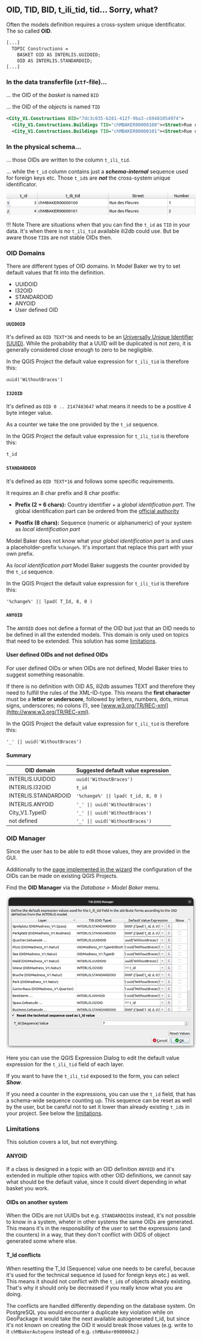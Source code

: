 ## OID, TID, BID, t_ili_tid, tid... Sorry, what?

Often the models definition requires a cross-system unique identificator. The so called **OID**.

```
[...]
  TOPIC Constructions =
    BASKET OID AS INTERLIS.UUIDOID;
    OID AS INTERLIS.STANDARDOID;
[...]
```

### In the data transferfile (`xtf`-file)...

... the OID of the *basket* is named `BID`

... the OID of the *objects* is named `TID`

```xml
<City_V1.Constructions BID="7dc3c035-b281-412f-9ba3-c69481054974">
  <City_V1.Constructions.Buildings TID="chMBAKER00000100"><Street>Rue des Fleures</Street><Number>1</Number></City_V1.Constructions.Buildings>
  <City_V1.Constructions.Buildings TID="chMBAKER00000101"><Street>Rue des Fleures</Street><Number>2</Number></City_V1.Constructions.Buildings>
```

### In the physical schema...

... those OIDs are written to the column `t_ili_tid`.

... while the `t_id` column contains just a ***schema-internal*** sequence used for foreign keys etc. Those `t_id`s are ***not*** the cross-system unique identificator.

![oid physical data](../assets/oid_physical_data.png)

!!! Note
    There are situations when that you can find the `t_id` as `TID` in your data. It's when there is no `t_ili_tid` available ili2db could use. But be aware those `TID`s are not stable OIDs then.

### OID Domains

There are different types of OID domains. In Model Baker we try to set default values that fit into the definition.

- UUIDOID
- I32OID
- STANDARDOID
- ANYOID
- User defined OID

#### `UUIDOID`

It's defined as `OID TEXT*36` and needs to be an [Universally Unique Identifier (UUID)](https://datatracker.ietf.org/doc/html/rfc4122). While the probability that a UUID will be duplicated is not zero, it is generally considered close enough to zero to be negligible.

In the QGIS Project the default value expression for `t_ili_tid` is therefore this:
```
uuid('WithoutBraces')
```

#### `I32OID`

It's defined as `OID 0 .. 2147483647` what means it needs to be a positive 4 byte integer value.

As a counter we take the one provided by the `t_id` sequence.

In the QGIS Project the default value expression for `t_ili_tid` is therefore this:

```
t_id
```

#### `STANDARDOID`

It's defined as `OID TEXT*16` and follows some specific requirements.

It requires an 8 char prefix and 8 char postfix:

- **Prefix (2 + 6 chars):** Country identifier + a *global identification part*. The global identification part can be ordered from the [official authority](https://www.interlis.ch/dienste/oid-bestellen)

- **Postfix (8 chars):** Sequence (numeric or alphanumeric) of your system as *local identification part*

Model Baker does not know what your *global identification part* is and uses a placeholder-prefix `%change%`. It's important that replace this part with your own prefix.

As *local identification part* Model Baker suggests the counter provided by the `t_id` sequence.

In the QGIS Project the default value expression for `t_ili_tid` is therefore this:

```
'%change%' || lpad( T_Id, 8, 0 )
```

#### `ANYOID`

The `ANYOID` does not define a format of the OID but just that an OID needs to be defined in all the extended models. This domain is only used on topics that need to be extended. This solution has some [limitations](#limitations).

#### User defined OIDs and not defined OIDs

For user defined OIDs or when OIDs are not defined, Model Baker tries to suggest something reasonable.

If there is no definition with OID AS, ili2db assumes TEXT and therefore they need to fulfill the rules of the XML-ID-type. This means the **first character** must be a **letter or underscore**, followed by letters, numbers, dots, minus signs, underscores; no colons (!), see [www.w3.org/TR/REC-xml](http://www.w3.org/TR/REC-xml).

In the QGIS Project the default value expression for `t_ili_tid` is therefore this:

```
'_' || uuid('WithoutBraces')
```

#### Summary
| OID domain | Suggested default value expression |
|---|---|
| INTERLIS.UUIDOID |  `uuid('WithoutBraces')`  |
| INTERLIS.I32OID | `t_id` |
| INTERLIS.STANDARDOID |  `'%change%' \|\| lpad( t_id, 8, 0 )` |
| INTERLIS.ANYOID | `'_' \|\| uuid('WithoutBraces')` |
| City_V1.TypeID | `'_' \|\| uuid('WithoutBraces')` |
| not defined | `'_' \|\| uuid('WithoutBraces')` |

### OID Manager

Since the user has to be able to edit those values, they are provided in the GUI.

Additionally to the [page implemented in the wizard](../../user_guide/import_workflow/#tid-oid-values) the configuration of the OIDs can be made on existing QGIS Projects.

Find the **OID Manager** via the *Database > Model Baker* menu.

![tid manager](../assets/oid_tid_manager.png)

Here you can use the QGIS Expression Dialog to edit the default value expression for the `t_ili_tid` field of each layer.

If you want to have the `t_ili_tid` exposed to the form, you can select ***Show***.

If you need a counter in the expressions, you can use the `t_id` field, that has a schema-wide sequence counting up. This sequence can be reset as well by the user, but be careful not to set it lower than already existing `t_id`s in your project. See below the [limitations](#limitations).

### Limitations

This solution covers a lot, but not everything.

#### ANYOID

If a class is designed in a topic with an OID definition `ANYOID` and it's extended in multiple other topics with other OID definitions, we cannot say what should be the default value, since it could divert depending in what basket you work.

#### OIDs on another system

When the OIDs are not UUIDs but e.g. `STANDARDOID`s instead, it's not possible to know in a system, wheter in other systems the same OIDs are generated. This means it's in the responsibility of the user to set the expressions (and the counters) in a way, that they don't conflict with OIDS of object generated some where else.

#### T_Id conflicts

When resetting the T_Id (Sequence) value one needs to be careful, because it's used for the technical sequence id (used for foreign keys etc.) as well. This means it should not conflict with the `t_id`s of objects already existing. That's why it should only be decreased if you really know what you are doing.

The conflicts are handled differently depending on the database system. On PostgreSQL you would encounter a duplicate key violation while on GeoPackage it would take the next available autogenerated t_id, but since it's not known on creating the OID it would break those values (e.g. write to it `chMBakerAutogene` instead of e.g. `chMBaker00000042`.)
